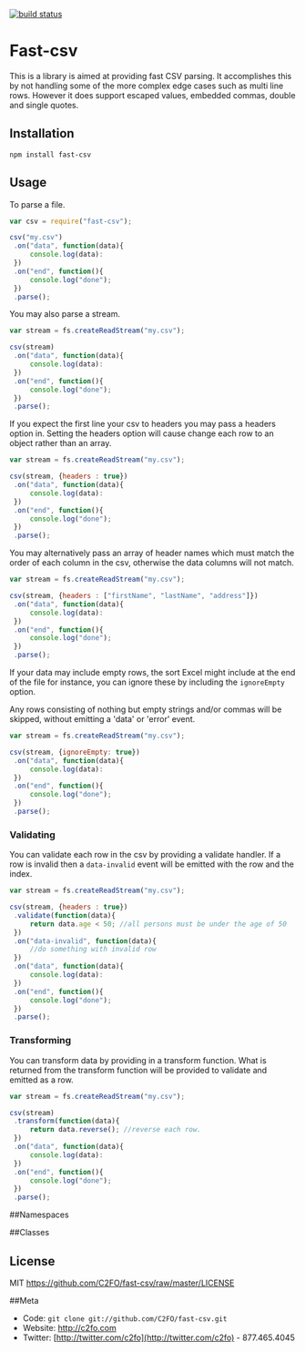 <a name="top"></a>


  [![build status](https://secure.travis-ci.org/C2FO/fast-csv.png)](http://travis-ci.org/C2FO/fast-csv)
# Fast-csv

This is a library is aimed at providing fast CSV parsing. It accomplishes this by not handling some of the more complex
edge cases such as multi line rows. However it does support escaped values, embedded commas, double and single quotes.

## Installation

`npm install fast-csv`

## Usage

To parse a file.

```javascript
var csv = require("fast-csv");

csv("my.csv")
 .on("data", function(data){
     console.log(data):
 })
 .on("end", function(){
     console.log("done");
 })
 .parse();
```

You may also parse a stream.

```javascript
var stream = fs.createReadStream("my.csv");

csv(stream)
 .on("data", function(data){
     console.log(data):
 })
 .on("end", function(){
     console.log("done");
 })
 .parse();

```

If you expect the first line your csv to headers you may pass a headers option in. Setting the headers option will
cause change each row to an object rather than an array.

```javascript
var stream = fs.createReadStream("my.csv");

csv(stream, {headers : true})
 .on("data", function(data){
     console.log(data):
 })
 .on("end", function(){
     console.log("done");
 })
 .parse();

```

You may alternatively pass an array of header names which must match the order of each column in the csv, otherwise
the data columns will not match.

```javascript
var stream = fs.createReadStream("my.csv");

csv(stream, {headers : ["firstName", "lastName", "address"]})
 .on("data", function(data){
     console.log(data):
 })
 .on("end", function(){
     console.log("done");
 })
 .parse();

```

If your data may include empty rows, the sort Excel might include at the end of the file for instance, you can ignore
these by including the `ignoreEmpty` option.

Any rows consisting of nothing but empty strings and/or commas will be skipped, without emitting a 'data' or 'error' event.

```javascript
var stream = fs.createReadStream("my.csv");

csv(stream, {ignoreEmpty: true})
 .on("data", function(data){
     console.log(data):
 })
 .on("end", function(){
     console.log("done");
 })
 .parse();

```

### Validating

You can validate each row in the csv by providing a validate handler. If a row is invalid then a `data-invalid` event
will be emitted with the row and the index.

```javascript
var stream = fs.createReadStream("my.csv");

csv(stream, {headers : true})
 .validate(function(data){
     return data.age < 50; //all persons must be under the age of 50
 })
 .on("data-invalid", function(data){
     //do something with invalid row
 })
 .on("data", function(data){
     console.log(data):
 })
 .on("end", function(){
     console.log("done");
 })
 .parse();

```

### Transforming

You can transform data by providing in a transform function. What is returned from the transform function will
be provided to validate and emitted as a row.

```javascript
var stream = fs.createReadStream("my.csv");

csv(stream)
 .transform(function(data){
     return data.reverse(); //reverse each row.
 })
 .on("data", function(data){
     console.log(data):
 })
 .on("end", function(){
     console.log("done");
 })
 .parse();

```

##Namespaces





##Classes







  ## License

MIT <https://github.com/C2FO/fast-csv/raw/master/LICENSE>

##Meta
* Code: `git clone git://github.com/C2FO/fast-csv.git`
* Website: <http://c2fo.com>
* Twitter: [http://twitter.com/c2fo](http://twitter.com/c2fo) - 877.465.4045



